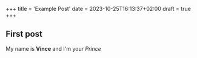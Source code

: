 +++
title = 'Example Post'
date = 2023-10-25T16:13:37+02:00
draft = true
+++

## First post  

My name is **Vince** and I'm your *Prince*
